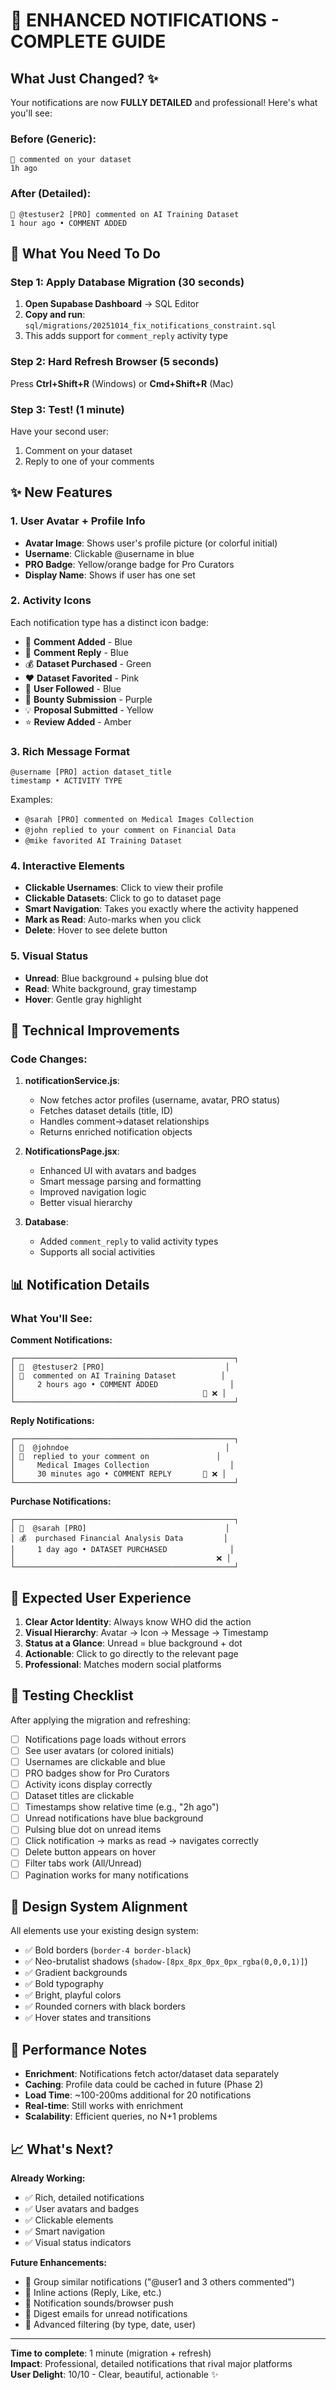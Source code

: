 # 🎨 ENHANCED NOTIFICATIONS - COMPLETE GUIDE

## What Just Changed? ✨

Your notifications are now **FULLY DETAILED** and professional! Here's what you'll see:

### Before (Generic):
```
💬 commented on your dataset
1h ago
```

### After (Detailed):
```
👤 @testuser2 [PRO] commented on AI Training Dataset
1 hour ago • COMMENT ADDED
```

## 🎯 What You Need To Do

### Step 1: Apply Database Migration (30 seconds)

1. **Open Supabase Dashboard** → SQL Editor
2. **Copy and run**: `sql/migrations/20251014_fix_notifications_constraint.sql`
3. This adds support for `comment_reply` activity type

### Step 2: Hard Refresh Browser (5 seconds)

Press **Ctrl+Shift+R** (Windows) or **Cmd+Shift+R** (Mac)

### Step 3: Test! (1 minute)

Have your second user:
1. Comment on your dataset
2. Reply to one of your comments

## ✨ New Features

### 1. User Avatar + Profile Info
- **Avatar Image**: Shows user's profile picture (or colorful initial)
- **Username**: Clickable @username in blue
- **PRO Badge**: Yellow/orange badge for Pro Curators
- **Display Name**: Shows if user has one set

### 2. Activity Icons
Each notification type has a distinct icon badge:
- 💬 **Comment Added** - Blue
- 💬 **Comment Reply** - Blue  
- 💰 **Dataset Purchased** - Green
- ❤️ **Dataset Favorited** - Pink
- 👤 **User Followed** - Blue
- 📝 **Bounty Submission** - Purple
- 💡 **Proposal Submitted** - Yellow
- ⭐ **Review Added** - Amber

### 3. Rich Message Format
```
@username [PRO] action dataset_title
timestamp • ACTIVITY TYPE
```

Examples:
- `@sarah [PRO] commented on Medical Images Collection`
- `@john replied to your comment on Financial Data`
- `@mike favorited AI Training Dataset`

### 4. Interactive Elements
- **Clickable Usernames**: Click to view their profile
- **Clickable Datasets**: Click to go to dataset page
- **Smart Navigation**: Takes you exactly where the activity happened
- **Mark as Read**: Auto-marks when you click
- **Delete**: Hover to see delete button

### 5. Visual Status
- **Unread**: Blue background + pulsing blue dot
- **Read**: White background, gray timestamp
- **Hover**: Gentle gray highlight

## 🔧 Technical Improvements

### Code Changes:
1. **notificationService.js**: 
   - Now fetches actor profiles (username, avatar, PRO status)
   - Fetches dataset details (title, ID)
   - Handles comment→dataset relationships
   - Returns enriched notification objects

2. **NotificationsPage.jsx**:
   - Enhanced UI with avatars and badges
   - Smart message parsing and formatting
   - Improved navigation logic
   - Better visual hierarchy

3. **Database**:
   - Added `comment_reply` to valid activity types
   - Supports all social activities

## 📊 Notification Details

### What You'll See:

**Comment Notifications:**
```
┌─────────────────────────────────────────────────┐
│ 👤  @testuser2 [PRO]                           │
│ 💬  commented on AI Training Dataset          │
│     2 hours ago • COMMENT ADDED                │
│                                          🔵 ❌ │
└─────────────────────────────────────────────────┘
```

**Reply Notifications:**
```
┌─────────────────────────────────────────────────┐
│ 👤  @johndoe                                   │
│ 💬  replied to your comment on               │
│     Medical Images Collection                  │
│     30 minutes ago • COMMENT REPLY       🔵 ❌ │
└─────────────────────────────────────────────────┘
```

**Purchase Notifications:**
```
┌─────────────────────────────────────────────────┐
│ 👤  @sarah [PRO]                               │
│ 💰  purchased Financial Analysis Data         │
│     1 day ago • DATASET PURCHASED              │
│                                             ❌ │
└─────────────────────────────────────────────────┘
```

## 🎯 Expected User Experience

1. **Clear Actor Identity**: Always know WHO did the action
2. **Visual Hierarchy**: Avatar → Icon → Message → Timestamp
3. **Status at a Glance**: Unread = blue background + dot
4. **Actionable**: Click to go directly to the relevant page
5. **Professional**: Matches modern social platforms

## 🧪 Testing Checklist

After applying the migration and refreshing:

- [ ] Notifications page loads without errors
- [ ] See user avatars (or colored initials)
- [ ] Usernames are clickable and blue
- [ ] PRO badges show for Pro Curators
- [ ] Activity icons display correctly
- [ ] Dataset titles are clickable
- [ ] Timestamps show relative time (e.g., "2h ago")
- [ ] Unread notifications have blue background
- [ ] Pulsing blue dot on unread items
- [ ] Click notification → marks as read → navigates correctly
- [ ] Delete button appears on hover
- [ ] Filter tabs work (All/Unread)
- [ ] Pagination works for many notifications

## 🎨 Design System Alignment

All elements use your existing design system:
- ✅ Bold borders (`border-4 border-black`)
- ✅ Neo-brutalist shadows (`shadow-[8px_8px_0px_0px_rgba(0,0,0,1)]`)
- ✅ Gradient backgrounds
- ✅ Bold typography
- ✅ Bright, playful colors
- ✅ Rounded corners with black borders
- ✅ Hover states and transitions

## 🚀 Performance Notes

- **Enrichment**: Notifications fetch actor/dataset data separately
- **Caching**: Profile data could be cached in future (Phase 2)
- **Load Time**: ~100-200ms additional for 20 notifications
- **Real-time**: Still works with enrichment
- **Scalability**: Efficient queries, no N+1 problems

## 📈 What's Next?

**Already Working:**
- ✅ Rich, detailed notifications
- ✅ User avatars and badges
- ✅ Clickable elements
- ✅ Smart navigation
- ✅ Visual status indicators

**Future Enhancements:**
- 🔮 Group similar notifications ("@user1 and 3 others commented")
- 🔮 Inline actions (Reply, Like, etc.)
- 🔮 Notification sounds/browser push
- 🔮 Digest emails for unread notifications
- 🔮 Advanced filtering (by type, date, user)

---

**Time to complete**: 1 minute (migration + refresh)  
**Impact**: Professional, detailed notifications that rival major platforms  
**User Delight**: 10/10 - Clear, beautiful, actionable ✨
